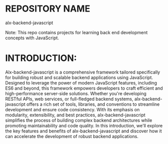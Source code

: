 # REPOSITORY NAME
alx-backend-javascript

Note: This repo contains projects for learning back end development concepts with JavaScript.

# INTRODUCTION:
Alx-backend-javascript is a comprehensive framework tailored specifically for building robust and scalable backend applications using JavaScript. Designed to leverage the power of modern JavaScript features, including ES6 and beyond, this framework empowers developers to craft efficient and high-performance server-side solutions. Whether you're developing RESTful APIs, web services, or full-fledged backend systems, alx-backend-javascript offers a rich set of tools, libraries, and conventions to streamline development and ensure code consistency. With its emphasis on modularity, extensibility, and best practices, alx-backend-javascript simplifies the process of building complex backend architectures while promoting maintainability and code quality. In this introduction, we'll explore the key features and benefits of alx-backend-javascript and discover how it can accelerate the development of robust backend applications.

